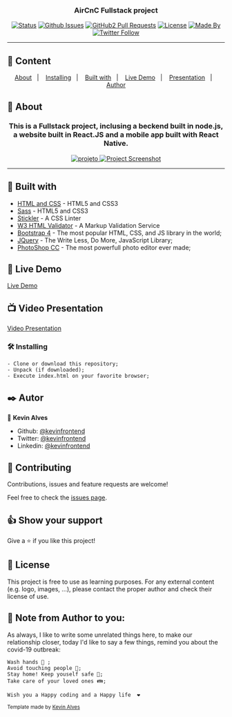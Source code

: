 <h3 align="center">AirCnC Fullstack project</h3>

<div align="center">

[![Status](https://img.shields.io/badge/status-active-success.svg)]()
[![Github Issues](https://img.shields.io/badge/GitHub-Issues-orange)](https://github.com/kevinfrontend/HTML-CSS-Capstone-Project/issues)
[![GitHub2 Pull Requests](https://img.shields.io/badge/GitHub-Pull%20Requests-blue)](https://github.com/kevinfrontend/HTML-CSS-Capstone-Project/pulls)
[![License](https://img.shields.io/badge/license-MIT-blue.svg)](/LICENSE)
[![Made By](https://img.shields.io/badge/Made%20By-Kevin%20Alves-brightgreen)](https://github.com/kevinfrontend)
[![Twitter Follow](https://img.shields.io/twitter/follow/kevinfrontend?label=Follow%20Kevin%20on%20Twitter&style=social)](https://twitter.com/kevinfrontend)

</div>

---

## 📝 Content
<p align="center">
<a href="#about">About</a>&nbsp;&nbsp;&nbsp;|&nbsp;&nbsp;&nbsp;
<a href="#installing">Installing</a>&nbsp;&nbsp;&nbsp;|&nbsp;&nbsp;&nbsp;
<a href="#built_using">Built with</a>&nbsp;&nbsp;&nbsp;|&nbsp;&nbsp;&nbsp;
<a href="#live-demo">Live Demo</a>&nbsp;&nbsp;&nbsp;|&nbsp;&nbsp;&nbsp;
<a href="#presentation">Presentation</a>&nbsp;&nbsp;&nbsp;|&nbsp;&nbsp;&nbsp;
<a href="#author">Author</a>
</p>


## 🧐 About <a name = "about"></a>
<h3 align="center"> This is a Fullstack project, inclusing a beckend built in node.js, a website built in React.JS and a mobile app built with React Native.</h3>

<p align="center">
  <a href="" rel="noopener">
  <img src="img/projeto.png" alt="projeto">
  <img src="./img/screenshot.gif" alt="Project Screenshot"></a>
</p>

---
<!--// ENTENDER PQ AS IMAGENS ESTÃO VINDO COM UM ESPAÇO E PQ O SOCKET.IO NÃO ESTÁ RETORNANDO O USER ID-->

## 🔧 Built with<a name = "built_using"></a>

- [HTML and CSS](https://www.w3schools.com/) - HTML5 and CSS3
- [Sass](https://www.sass.com/) - HTML5 and CSS3
- [Stickler](https://stickler-ci.com) - A CSS Linter 
- [W3 HTML Validator](https://validator.w3.org/) - A Markup Validation Service
- [Bootstrap 4](https://getbootstrap.com/) - The most popular HTML, CSS, and JS library in the world;
- [JQuery](https://www.jquery.com/) - The Write Less, Do More, JavaScript Library;
- [PhotoShop CC](https://adobe.com/) - The most powerfull photo editor ever made;

## 🔴 Live Demo <a name = "live-demo"></a>

[Live Demo](https://rawcdn.githack.com/kevinfrontend/HTML-CSS-Capstone-Project/80499605d8704766ebb4db52f8d89ccee5e8df5d/index.html)

## 📺 Video Presentation <a name = "presentation"></a>

[Video Presentation](https://www.loom.com/share/caf9c0ce3cec45258e279555f6582b84)

### 🛠 Installing <a name = "installing"></a>

```
- Clone or download this repository;
- Unpack (if downloaded);
- Execute index.html on your favorite browser;

```
## ✒️  Autor <a name = "author"></a>

👤 **Kevin Alves**

- Github: [@kevinfrontend](https://github.com/kevinfrontend)
- Twitter: [@kevinfrontend](https://twitter.com/kevinfrontend)
- Linkedin: [@kevinfrontend](https://www.linkedin.com/in/kevinfrontend/)

## 🤝 Contributing

Contributions, issues and feature requests are welcome!

Feel free to check the [issues page](https://github.com/kevinfrontend/HTML-CSS-Capstone-Project/issues).


## 👍 Show your support

Give a ⭐️ if you like this project!


## 📝 License

This project is free to use as learning purposes. For any external content (e.g. logo, images, ...), please contact the proper author and check their license of use.


## 📣 Note from Author to you: 

As always, I like to write some unrelated things here, to make our relationship closer, today I'd like to say a few things, remind you about the covid-19 outbreak:

```
Wash hands 🚿 ;
Avoid touching people 👋;
Stay home! Keep youself safe 🏡;
Take care of your loved ones 👪;

Wish you a Happy coding and a Happy life  ❤️
```

<small>Template made by <a href='https://twitter.com/kevinfrontend'>Kevin Alves</a></small>
